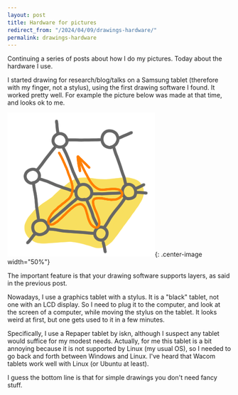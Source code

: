 ```yaml
---
layout: post
title: Hardware for pictures
redirect_from: "/2024/04/09/drawings-hardware/"
permalink: drawings-hardware
---
```


Continuing a series of posts about how I do my pictures. Today about the
hardware I use. 

I started drawing for research/blog/talks on a Samsung tablet (therefore
with my finger, not a stylus), using the first drawing software I found.
It worked pretty well. For example the picture below was made at that 
time, and looks ok to me. 

![](../assets/drawing-samsung.png){: .center-image width="50%"}

The important feature is that your drawing software supports layers, as 
said in the previous post. 

Nowadays, I use a graphics tablet with a stylus. It is a "black" tablet, not 
one with an LCD display. So I need to plug it to the computer, and look at 
the screen of a computer, while moving the stylus on the tablet. It looks 
weird at first, but one gets used to it in a few minutes.

Specifically, I use a Repaper tablet by iskn, although I suspect any tablet 
would suffice for my modest needs. 
Actually, for me this tablet is a bit annoying because it is not supported by 
Linux (my usual OS), so I needed to go back and forth between Windows and 
Linux. I've heard that Wacom tablets work well with Linux (or Ubuntu at least).

I guess the bottom line is that for simple drawings you don't need fancy 
stuff.
